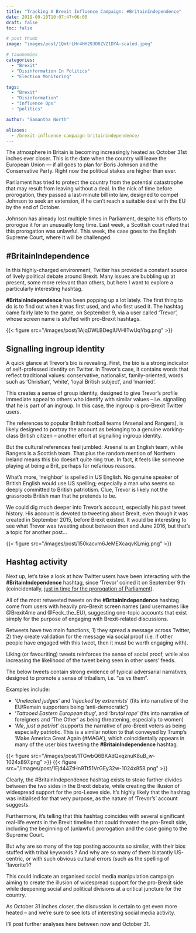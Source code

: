 ```yaml
---
title: "Tracking A Brexit Influence Campaign: #BritainIndependence"
date: 2019-09-18T10:07:47+06:00
draft: false
toc: false

# post thumb
image: "images/post/1QmtrLHr4HH29JD0ZVZ1DYA-scaled.jpeg"

# taxonomies
categories:
  - "Brexit"
  - "Disinformation In Politics"
  - "Election Monitoring"

tags:
  - "Brexit"
  - "Disinformation"
  - "Influence Ops"
  - "politics"

author: "Samantha North"

aliases:
  - /brexit-influence-campaign-britainindependence/
---
```


The atmosphere in Britain is becoming increasingly heated as October 31st inches ever closer. This is the date when the country will leave the European Union — if all goes to plan for Boris Johnson and the Conservative Party. Right now the political stakes are higher than ever.

Parliament has tried to protect the country from the potential catastrophe that may result from leaving without a deal. In the nick of time before prorogation, they passed a last-minute bill into law, designed to compel Johnson to seek an extension, if he can’t reach a suitable deal with the EU by the end of October.

Johnson has already lost multiple times in Parliament, despite his efforts to prorogue it for an unusually long time. Last week, a Scottish court ruled that this prorogation was unlawful. This week, the case goes to the English Supreme Court, where it will be challenged.

## #BritainIndependence

In this highly-charged environment, Twitter has provided a constant source of lively political debate around Brexit. Many issues are bubbling up at present, some more relevant than others, but here I want to explore a particularly interesting hashtag.

**#BritainIndependence** has been popping up a lot lately. The first thing to do is to find out when it was first used, and who first used it. The hashtag came fairly late to the game, on September 9, via a user called ‘Trevor’, whose screen name is stuffed with pro-Brexit hashtags.

{{< figure src="/images/post/1AjqDWLBDegIUVHITwUqYbg.png" >}}

## Signalling ingroup identity

A quick glance at Trevor’s bio is revealing. First, the bio is a strong indicator of self-professed identity on Twitter. In Trevor’s case, it contains words that reflect traditional values: conservative, nationalist, family-oriented, words such as ‘Christian’, ‘white’, ‘loyal British subject’, and ‘married’.

This creates a sense of group identity, designed to give Trevor’s profile immediate appeal to others who identify with similar values – i.e. signalling that he is part of an ingroup. In this case, the ingroup is pro-Brexit Twitter users.

The references to popular British football teams (Arsenal and Rangers), is likely designed to portray the account as belonging to a genuine working-class British citizen – another effort at signalling ingroup identity.

But the cultural references feel jumbled: Arsenal is an English team, while Rangers is a Scottish team. That plus the random mention of Northern Ireland means this bio doesn’t quite ring true. In fact, it feels like someone playing at being a Brit, perhaps for nefarious reasons.

What’s more, ‘neighbor’ is spelled in US English. No genuine speaker of British English would use US spelling; especially a man who seems so deeply committed to British patriotism. Clue, Trevor is likely not the grassroots British man that he pretends to be.

We could dig much deeper into Trevor’s account, especially his past tweet history. His account is devoted to tweeting about Brexit, even though it was created in September 2015, before Brexit existed. It would be interesting to see what Trevor was tweeting about between then and June 2016, but that’s a topic for another post…

{{< figure src="/images/post/150kacvm6JeMEXcaqvKLmig.png" >}}

## Hashtag activity

Next up, let’s take a look at how Twitter users have been interacting with the **#BritainIndependence** hashtag, since ‘Trevor’ coined it on September 9th (coincidentally, [just in time for the prorogation of Parliament](https://www.bbc.co.uk/news/newsbeat-49647219)).

All of the most retweeted tweets on the **#BritainIndependence** hashtag come from users with heavily pro-Brexit screen names (and usernames like @Brexit4me and @Feck_the_EU), suggesting one-topic accounts that exist simply for the purpose of engaging with Brexit-related discussions.

Retweets have two main functions, 1) they spread a message across Twitter, 2) they create validation for the message via social proof (i.e. if other people have engaged with this tweet, then it must be worth engaging with).

Liking (or favouriting) tweets reinforces the sense of social proof, while also increasing the likelihood of the tweet being seen in other users’ feeds.

The below tweets contain strong evidence of typical adversarial narratives, designed to promote a sense of tribalism, i.e. “us vs them”.

Examples include:

- ‘_Unelected judges_’ and ‘_hijacked by extremists_’ (fits into narrative of the EU/Remain supporters being ‘anti-democratic’)
- ‘_Tattooed Eastern European thug_’, and _‘brutal rape_’ (fits into narrative of foreigners and ‘The Other’ as being threatening, especially to women)
- ‘_Me, just a patriot_’ (supports the narrative of pro-Brexit voters as being especially patriotic. This is a similar notion to that conveyed by Trump’s ‘Make America Great Again (#MAGA’), which coincidentally appears in many of the user bios tweeting the **#BritainIndependence** hashtag.

{{< figure src="/images/post/1TGwbQ6BKAdQxqznuK8uB_w-1024x897.png" >}}
{{< figure src="/images/post/1Ejd44ZtHn9Tt51VrGEy32w-1024x858.png" >}}

Clearly, the #BritainIndependence hashtag exists to stoke further divides between the two sides in the Brexit debate, while creating the illusion of widespread support for the pro-Leave side. It’s highly likely that the hashtag was initialised for that very purpose, as the nature of ‘Trevor’s’ account suggests.

Furthermore, it’s telling that this hashtag coincides with several significant real-life events in the Brexit timeline that could threaten the pro-Brexit side, including the beginning of (unlawful) prorogation and the case going to the Supreme Court.

But why are so many of the top posting accounts so similar, with their bios stuffed with tribal keywords ? And why are so many of them blatantly US-centric, or with such obvious cultural errors (such as the spelling of ‘favorite’)?

This could indicate an organised social media manipulation campaign aiming to create the illusion of widespread support for the pro-Brexit side while deepening social and political divisions at a critical juncture for the country.

As October 31 inches closer, the discussion is certain to get even more heated – and we’re sure to see lots of interesting social media activity.

I’ll post further analyses here between now and October 31.